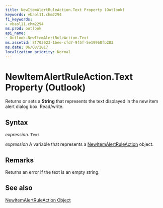```yaml
---
title: NewItemAlertRuleAction.Text Property (Outlook)
keywords: vbaol11.chm2294
f1_keywords:
- vbaol11.chm2294
ms.prod: outlook
api_name:
- Outlook.NewItemAlertRuleAction.Text
ms.assetid: 8f703623-1bee-cfd7-9f5f-5e19968fb283
ms.date: 06/08/2017
localization_priority: Normal
---
```



# NewItemAlertRuleAction.Text Property (Outlook)

Returns or sets a  **String** that represents the text displayed in the new item alert dialog box. Read/write.


## Syntax

_expression_. `Text`

_expression_ A variable that represents a [NewItemAlertRuleAction](./Outlook.NewItemAlertRuleAction.md) object.


## Remarks

Returns an error if the text is an empty string.


## See also


[NewItemAlertRuleAction Object](Outlook.NewItemAlertRuleAction.md)

